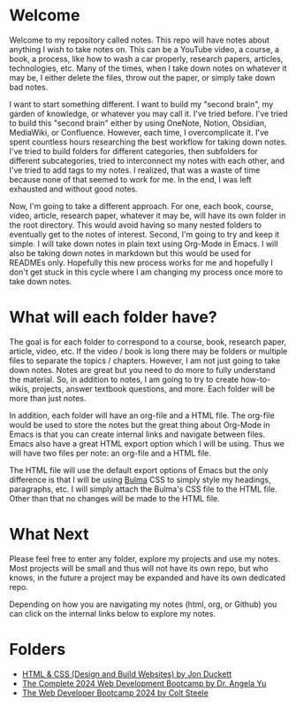 # Welcome
Welcome to my repository called notes. This repo will have notes about anything I wish to take notes on. This can be a YouTube video, a course, a book, a process, like how to wash a car properly, research papers, articles, technologies, etc. Many of the times, when I take down notes on whatever it may be, I either delete the files, throw out the paper, or simply take down bad notes.

I want to start something different. I want to build my "second brain", my garden of knowledge, or whatever you may call it. I've tried before. I've tried to build this "second brain" either by using OneNote, Notion, Obsidian, MediaWiki, or Confluence. However, each time, I overcomplicate it. I've spent countless hours researching the best workflow for taking down notes. I've tried to build folders for different categories, then subfolders for different subcategories, tried to interconnect my notes with each other, and I've tried to add tags to my notes. I realized, that was a waste of time because none of that seemed to work for me. In the end, I was left exhausted and without good notes. 

Now, I'm going to take a different approach. For one, each book, course, video, article, research paper, whatever it may be, will have its own folder in the root directory. This would avoid having so many nested folders to eventually get to the notes of interest. Second, I'm going to try and keep it simple. I will take down notes in plain text using Org-Mode in Emacs. I will also be taking down notes in markdown but this would be used for READMEs only. Hopefully this new process works for me and hopefully I don't get stuck in this cycle where I am changing my process once more to take down notes.

# What will each folder have?
The goal is for each folder to correspond to a course, book, research paper, article, video, etc. If the video / book is long there may be folders or multiple files to separate the topics / chapters. However, I am not just going to take down notes. Notes are great but you need to do more to fully understand the material. So, in addition to notes, I am going to try to create how-to-wikis, projects, answer textbook questions, and more. Each folder will be more than just notes.

In addition, each folder will have an org-file and a HTML file. The org-file would be used to store the notes but the great thing about Org-Mode in Emacs is that you can create internal links and navigate between files. Emacs also have a great HTML export option which I will be using. Thus we will have two files per note: an org-file and a HTML file.

The HTML file will use the default export options of Emacs but the only difference is that I will be using [Bulma](https://bulma.io) CSS to simply style my headings, paragraphs, etc. I will simply attach the Bulma's CSS file to the HTML file. Other than that no changes will be made to the HTML file.

# What Next
Please feel free to enter any folder, explore my projects and use my notes. Most projects will be small and thus will not have its own repo, but who knows, in the future a project may be expanded and have its own dedicated repo.

Depending on how you are navigating my notes (html, org, or Github) you can click on the internal links below to explore my notes.

# Folders
- [HTML & CSS (Design and Build Websites) by Jon Duckett](https://github.com/alfredo-mejia/notes/tree/main/HTML%20%26%20CSS%20-%20Design%20and%20Build%20Websites)
- [The Complete 2024 Web Development Bootcamp by Dr. Angela Yu](https://github.com/alfredo-mejia/notes/tree/main/The%20Complete%202024%20Web%20Development%20Bootcamp) 
- [The Web Developer Bootcamp 2024 by Colt Steele](https://github.com/alfredo-mejia/notes/tree/main/The%20Web%20Developer%20Bootcamp%202024)
